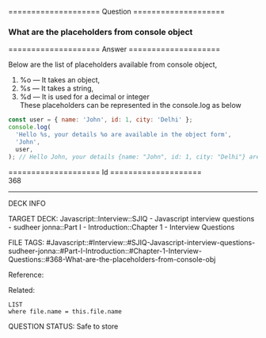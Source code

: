 ==================== Question ====================  

### What are the placeholders from console object  

==================== Answer ====================  

Below are the list of placeholders available from console object,

1. %o — It takes an object,
2. %s — It takes a string,
3. %d — It is used for a decimal or integer  
   These placeholders can be represented in the console.log as below

```javascript
const user = { name: 'John', id: 1, city: 'Delhi' };
console.log(
  'Hello %s, your details %o are available in the object form',
  'John',
  user,
); // Hello John, your details {name: "John", id: 1, city: "Delhi"} are available in object
```

==================== Id ====================  
368

---

DECK INFO

TARGET DECK: Javascript::Interview::SJIQ - Javascript interview questions - sudheer jonna::Part I - Introduction::Chapter 1 - Interview Questions

FILE TAGS: #Javascript::#Interview::#SJIQ-Javascript-interview-questions-sudheer-jonna::#Part-I-Introduction::#Chapter-1-Interview-Questions::#368-What-are-the-placeholders-from-console-obj

Reference:

Related:

```dataview
LIST
where file.name = this.file.name
```

QUESTION STATUS: Safe to store
